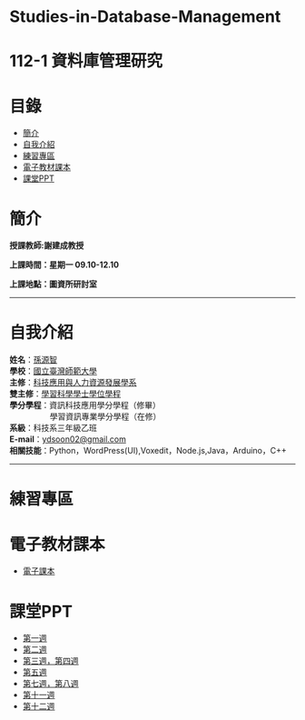 # Studies-in-Database-Management
# 112-1 資料庫管理研究
# 目錄
+ [簡介](https://github.com/yuancc12/Studies-in-Database-Management/blob/main/README.md#%E7%B0%A1%E4%BB%8B)
+ [自我介紹](https://github.com/yuancc12/Studies-in-Database-Management/blob/main/README.md#%E8%87%AA%E6%88%91%E4%BB%8B%E7%B4%B9)
+ [練習專區](https://github.com/yuancc12/Studies-in-Database-Management/blob/main/README.md#%E7%B7%B4%E7%BF%92%E5%B0%88%E5%8D%80)
+ [電子教材課本](https://github.com/yuancc12/Studies-in-Database-Management/blob/main/README.md#%E9%9B%BB%E5%AD%90%E6%95%99%E6%9D%90%E8%AA%B2%E6%9C%AC)
+ [課堂PPT](https://github.com/yuancc12/Studies-in-Database-Management/blob/main/README.md#%E8%AA%B2%E5%A0%82ppt)

# 簡介
**授課教師:謝建成教授**

**上課時間：星期一 09.10-12.10**

**上課地點：圖資所研討室**
***
# 自我介紹
**姓名**：[孫源智](https://yuancc12.github.io/web/mypages/)\
**學校**：[國立臺灣師範大學](https://www.ntnu.edu.tw/)\
**主修**：[科技應用與人力資源發展學系](https://www.tahrd.ntnu.edu.tw/)\
**雙主修**：[學習科學學士學位學程](https://www.upls.ntnu.edu.tw/)\
**學分學程**：資訊科技應用學分學程（修畢）\
&nbsp;&nbsp;&nbsp;&nbsp;&nbsp;&nbsp;&nbsp;&nbsp;&nbsp;&nbsp;&nbsp;&nbsp;&nbsp;&nbsp;&nbsp;&nbsp; &nbsp;學習資訊專業學分學程（在修）\
**系級**：科技系三年級乙班\
**E-mail**：ydsoon02@gmail.com\
**相關技能**：Python，WordPress(UI),Voxedit，Node.js,Java，Arduino，C++
***
# 練習專區
# 電子教材課本
+ [電子課本](https://moodle3.ntnu.edu.tw/pluginfile.php/1109117/mod_resource/content/1/Database%20Systems%20%20Design%2C%20Implementation%20%20Management%2013th.pdf)
# 課堂PPT
+ [第一週](https://moodle3.ntnu.edu.tw/pluginfile.php/1109126/mod_resource/content/1/1-Introduction.pdf)
+ [第二週](https://moodle3.ntnu.edu.tw/pluginfile.php/1109133/mod_resource/content/1/2-Data%20Modeling.pdf)
+ [第三週，第四週](https://moodle3.ntnu.edu.tw/pluginfile.php/1128144/mod_resource/content/1/3%20Relational%20Model.pdf)
+ [第五週](https://moodle3.ntnu.edu.tw/pluginfile.php/1143716/mod_resource/content/3/4%20ER%20Model.pdf)
+ [第七週，第八週](https://moodle3.ntnu.edu.tw/pluginfile.php/1148142/mod_resource/content/1/5%20Normalization.pdf)
+ [第十一週](https://moodle3.ntnu.edu.tw/pluginfile.php/1174702/mod_resource/content/1/%E8%B3%87%E6%96%99%E5%BA%AB%E7%AE%A1%E7%90%86%E7%A0%94%E7%A9%B6_v_20231113.pdf)
+ [第十二週](https://moodle3.ntnu.edu.tw/pluginfile.php/1174931/mod_resource/content/1/%E8%B3%87%E6%96%99%E5%BA%AB%E7%AE%A1%E7%90%86%E7%A0%94%E7%A9%B6_v_20231127.pdf)
